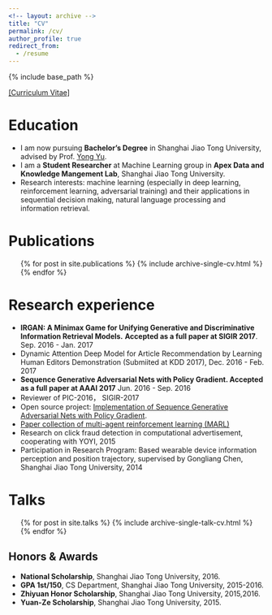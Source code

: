 ```yaml
---
<!-- layout: archive -->
title: "CV"
permalink: /cv/
author_profile: true
redirect_from:
  - /resume
---
```


{% include base_path %}

[[Curriculum Vitae]](http://lantaoyu.github.io/files/lantaoyu_cv.pdf)

Education
======
* I am now pursuing **Bachelor’s Degree** in Shanghai Jiao Tong University, advised by Prof. [Yong Yu](http://apex.sjtu.edu.cn/members/yyu).
* I am a  **Student Researcher** at Machine Learning group in **Apex Data and Knowledge Mangement Lab**, Shanghai Jiao Tong University.
* Research interests: machine learning (especially in deep learning, reinforcement learning, adversarial training) and their applications in sequential decision making, natural language processing and information retrieval.


Publications
======
  <ul>{% for post in site.publications %}
    {% include archive-single-cv.html %}
  {% endfor %}</ul>


Research experience
======
* **IRGAN: A Minimax Game for Unifying Generative and Discriminative Information Retrieval Models.** **Accepted as a full paper at SIGIR 2017**. Sep. 2016 - Jan. 2017
* Dynamic Attention Deep Model for Article Recommendation by Learning Human Editors Demonstration (Submiited at KDD 2017), Dec. 2016 - Feb. 2017
* **Sequence Generative Adversarial Nets with Policy Gradient. Accepted as a full paper at AAAI 2017** Jun. 2016 - Sep. 2016
* Reviewer of PIC-2016， SIGIR-2017
* Open source project: [Implementation of Sequence Generative Adversarial Nets with Policy Gradient](https://github.com/LantaoYu/SeqGAN).
* [Paper collection of multi-agent reinforcement learning (MARL)](https://github.com/LantaoYu/MARL-Papers)
* Research on click fraud detection in computational advertisement, cooperating with YOYI, 2015
* Participation in Research Program: Based wearable device information perception and position trajectory, supervised by Gongliang Chen, Shanghai Jiao Tong University, 2014

  
Talks
======
  <ul>{% for post in site.talks %}
    {% include archive-single-talk-cv.html %}
  {% endfor %}</ul>

## Honors & Awards
* **National Scholarship**, Shanghai Jiao Tong University, 2016.
* **GPA 1st/150**, CS Department, Shanghai Jiao Tong University, 2015-2016.
* **Zhiyuan Honor Scholarship**, Shanghai Jiao Tong University, 2015,2016.
* **Yuan-Ze Scholarship**, Shanghai Jiao Tong University, 2015.
